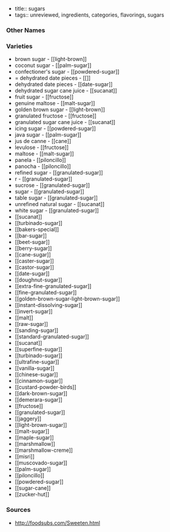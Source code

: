 - title:: sugars
- tags:: unreviewed, ingredients, categories, flavorings, sugars


### Other Names


### Varieties

* brown sugar - [[light-brown]]
* coconut sugar - [[palm-sugar]]
* confectioner's sugar - [[powdered-sugar]]
* = dehydrated date pieces - [[]]
* dehydrated date pieces - [[date-sugar]]
* dehydrated sugar cane juice - [[sucanat]]
* fruit sugar - [[fructose]]
* genuine maltose - [[malt-sugar]]
* golden brown sugar - [[light-brown]]
* granulated fructose - [[fructose]]
* granulated sugar cane juice - [[sucanat]]
* icing sugar - [[powdered-sugar]]
* java sugar - [[palm-sugar]]
* jus de canne - [[cane]]
* levulose - [[fructose]]
* maltose - [[malt-sugar]]
* panela - [[piloncillo]]
* panocha - [[piloncillo]]
* refined sugar - [[granulated-sugar]]
* r - [[granulated-sugar]]
* sucrose - [[granulated-sugar]]
* sugar - [[granulated-sugar]]
* table sugar - [[granulated-sugar]]
* unrefined natural sugar - [[sucanat]]
* white sugar - [[granulated-sugar]]
* [[sucanat]]
* [[turbinado-sugar]]
* [[bakers-special]]
* [[bar-sugar]]
* [[beet-sugar]]
* [[berry-sugar]]
* [[cane-sugar]]
* [[caster-sugar]]
* [[castor-sugar]]
* [[date-sugar]]
* [[doughnut-sugar]]
* [[extra-fine-granulated-sugar]]
* [[fine-granulated-sugar]]
* [[golden-brown-sugar-light-brown-sugar]]
* [[instant-dissolving-sugar]]
* [[invert-sugar]]
* [[malt]]
* [[raw-sugar]]
* [[sanding-sugar]]
* [[standard-granulated-sugar]]
* [[sucanat]]
* [[superfine-sugar]]
* [[turbinado-sugar]]
* [[ultrafine-sugar]]
* [[vanilla-sugar]]
* [[chinese-sugar]]
* [[cinnamon-sugar]]
* [[custard-powder-birds]]
* [[dark-brown-sugar]]
* [[demerara-sugar]]
* [[fructose]]
* [[granulated-sugar]]
* [[jaggery]]
* [[light-brown-sugar]]
* [[malt-sugar]]
* [[maple-sugar]]
* [[marshmallow]]
* [[marshmallow-creme]]
* [[misri]]
* [[muscovado-sugar]]
* [[palm-sugar]]
* [[piloncillo]]
* [[powdered-sugar]]
* [[sugar-cane]]
* [[zucker-hut]]

### Sources
* http://foodsubs.com/Sweeten.html
